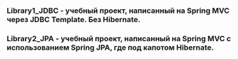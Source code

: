 ### Library1_JDBC - учебный проект, написанный на Spring MVC через JDBC Template. Без Hibernate.

### Library2_JPA - учебный проект, написанный на Spring MVC с использованием Spring JPA, где под капотом Hibernate.
